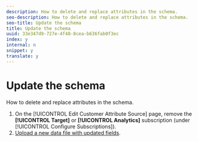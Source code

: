 ```yaml
---
description: How to delete and replace attributes in the schema.
seo-description: How to delete and replace attributes in the schema.
seo-title: Update the schema
title: Update the schema
uuid: 33e347d9-727e-4f48-8cea-b636fab0f3ec
index: y
internal: n
snippet: y
translate: y
---
```


# Update the schema

How to delete and replace attributes in the schema.


1. On the [!UICONTROL  Edit Customer Attribute Source] page, remove the **[!UICONTROL  Target]** or **[!UICONTROL  Analytics]** subscription (under [!UICONTROL  Configure Subscriptions]).
1. [ Upload a new data file with updated fields](../attributes/t_crs_usecase.md#task_BCC327B2A0EF4A1BBB2934013AB92B78).

